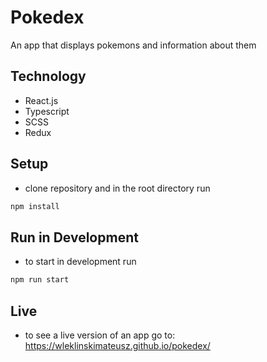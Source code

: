 # Pokedex

An app that displays pokemons and information about them

## Technology

- React.js
- Typescript
- SCSS
- Redux

## Setup

- clone repository and in the root directory run

```bash
npm install
```

## Run in Development

- to start in development run

```bash
npm run start
```

## Live

- to see a live version of an app go to: https://wleklinskimateusz.github.io/pokedex/
